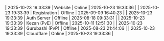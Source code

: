 | 2025-10-23 19:33:39 | Website | Online | 2025-10-23 19:33:36 |
| 2025-10-23 19:33:39 | Registration | Offline | 2025-09-09 16:40:23 |
| 2025-10-23 19:33:39 | Auth Server | Offline | 2025-08-18 09:33:31 |
| 2025-10-23 19:33:39 | Kezan (PvE) | Offline | 2025-10-11 12:51:30 |
| 2025-10-23 19:33:39 | Gurubashi (PvP) | Offline | 2025-08-23 21:44:06 |
| 2025-10-23 19:33:39 | Cloudflare | Online | 2025-10-23 19:33:36 |
